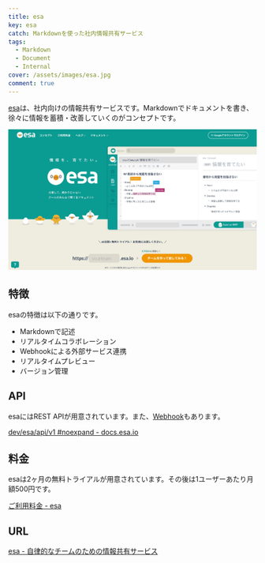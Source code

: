 ```yaml
---
title: esa
key: esa
catch: Markdownを使った社内情報共有サービス
tags:
  - Markdown
  - Document
  - Internal
cover: /assets/images/esa.jpg
comment: true
---
```


[esa](https://esa.io/)は、社内向けの情報共有サービスです。Markdownでドキュメントを書き、徐々に情報を蓄積・改善していくのがコンセプトです。

[![esaのWebサイト](/assets/images/esa.jpg)](https://esa.io/)

<!--more-->

## 特徴

esaの特徴は以下の通りです。

- Markdownで記述
- リアルタイムコラボレーション
- Webhookによる外部サービス連携
- リアルタイムプレビュー
- バージョン管理

## API

esaにはREST APIが用意されています。また、[Webhook](https://docs.esa.io/posts/37)もあります。

[dev/esa/api/v1 #noexpand - docs.esa.io](https://docs.esa.io/posts/102)

## 料金

esaは2ヶ月の無料トライアルが用意されています。その後は1ユーザーあたり月額500円です。

[ご利用料金 \- esa](https://esa.io/pricing)

## URL

[esa - 自律的なチームのための情報共有サービス](https://esa.io/)
